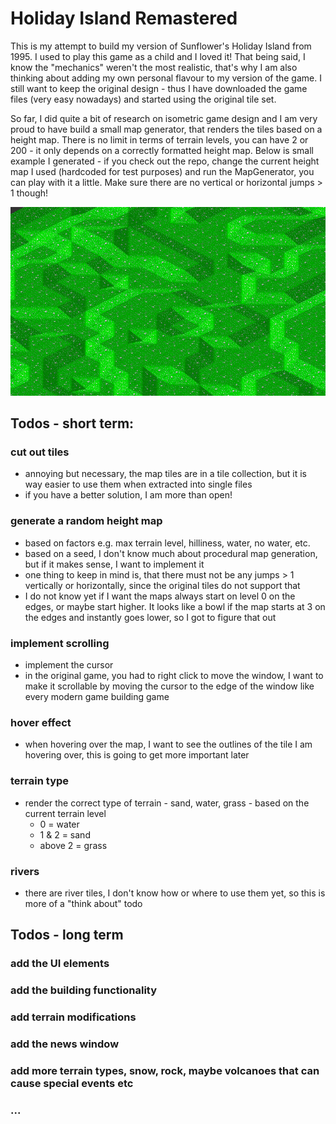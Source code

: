 # Holiday Island Remastered

This is my attempt to build my version of Sunflower's Holiday Island from 1995. I used to play this game as a child and
I loved it! That being said, I know the "mechanics" weren't the most realistic, that's why I am also thinking about
adding my own personal flavour to my version of the game. I still want to keep the original design - thus I have
downloaded the game files (very easy nowadays) and started using the original tile set.

So far, I did quite a bit of research on isometric game design and I am very proud to have build a small map
generator, that renders the tiles based on a height map. There is no limit in terms of terrain levels, you can have 2 or
200 - it only depends on a correctly formatted height map. Below is small example I generated - if you check out the
repo, change the current height map I used (hardcoded for test purposes) and run the MapGenerator, you can play with it
a little. Make sure there are no vertical or horizontal jumps > 1 though!

![img_1.png](img_1.png)

## Todos - short term:

### cut out tiles

- annoying but necessary, the map tiles are in a tile collection, but it is way easier to use them when extracted into
  single files
- if you have a better solution, I am more than open!

### generate a random height map

- based on factors e.g. max terrain level, hilliness, water, no water, etc.
- based on a seed, I don't know much about procedural map generation, but if it makes sense, I want to implement it
- one thing to keep in mind is, that there must not be any jumps > 1 vertically or horizontally, since the original
  tiles do not support that
- I do not know yet if I want the maps always start on level 0 on the edges, or maybe start higher. It looks like a bowl if the map
  starts at 3 on the edges and instantly goes lower, so I got to figure that out

### implement scrolling

- implement the cursor
- in the original game, you had to right click to move the window, I want to make it scrollable by moving the cursor to
  the edge of the window like every modern game building game

### hover effect

- when hovering over the map, I want to see the outlines of the tile I am hovering over, this is going to get more
  important later

### terrain type

- render the correct type of terrain - sand, water, grass - based on the current terrain level
    - 0 = water
    - 1 & 2 = sand
    - above 2 = grass

### rivers

- there are river tiles, I don't know how or where to use them yet, so this is more of a "think about" todo

## Todos - long term

### add the UI elements

### add the building functionality

### add terrain modifications

### add the news window

### add more terrain types, snow, rock, maybe volcanoes that can cause special events etc

### ...
